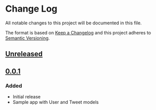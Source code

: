 # Change Log
All notable changes to this project will be documented in this file.

The format is based on [Keep a Changelog](http://keepachangelog.com/)
and this project adheres to [Semantic Versioning](http://semver.org/).

## [Unreleased]

## [0.0.1]
### Added
- Initial release
- Sample app with User and Tweet models

[Unreleased]: https://github.com/increments/circleci-coverage_reporter/compare/v0.0.1...HEAD
[0.0.1]: https://github.com/increments/circleci-coverage_reporter/compare/a3205a7...v0.0.1
